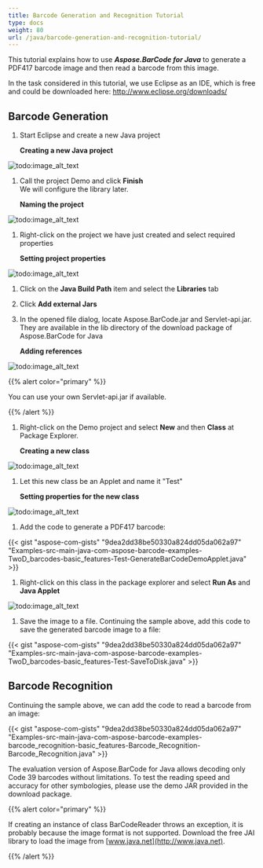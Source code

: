 ```yaml
---
title: Barcode Generation and Recognition Tutorial
type: docs
weight: 80
url: /java/barcode-generation-and-recognition-tutorial/
---
```

This tutorial explains how to use ***Aspose.BarCode for Java*** to generate a PDF417 barcode image and then read a barcode from this image.

In the task considered in this tutorial, we use Eclipse as an IDE, which is free and could be downloaded here:
<http://www.eclipse.org/downloads/>

## **Barcode Generation**
1. Start Eclipse and create a new Java project

   **Creating a new Java project** 

![todo:image_alt_text](barcode-generation-and-recognition-tutorial_1.png)

1. Call the project Demo and click **Finish**    
   We will configure the library later.

   **Naming the project** 

![todo:image_alt_text](barcode-generation-and-recognition-tutorial_2.png)

1. Right-click on the project we have just created and select required properties

   **Setting project properties** 

![todo:image_alt_text](barcode-generation-and-recognition-tutorial_3.png)

1. Click on the **Java Build Path** item and select the **Libraries** tab
1. Click **Add external Jars**
1. In the opened file dialog, locate Aspose.BarCode.jar and Servlet-api.jar. They are available in the lib directory of the download package of Aspose.BarCode for Java

   **Adding references** 

![todo:image_alt_text](barcode-generation-and-recognition-tutorial_4.png)

{{% alert color="primary" %}} 

You can use your own Servlet-api.jar if available.

{{% /alert %}}

1. Right-click on the Demo project and select **New** and then **Class** at Package Explorer.

   **Creating a new class** 

![todo:image_alt_text](barcode-generation-and-recognition-tutorial_5.png)

1. Let this new class be an Applet and name it "Test"

   **Setting properties for the new class** 

![todo:image_alt_text](barcode-generation-and-recognition-tutorial_6.png)

1. Add the code to generate a PDF417 barcode:

{{< gist "aspose-com-gists" "9dea2dd38be50330a824dd05da062a97" "Examples-src-main-java-com-aspose-barcode-examples-TwoD_barcodes-basic_features-Test-GenerateBarCodeDemoApplet.java" >}}

1. Right-click on this class in the package explorer and select **Run As** and **Java Applet**

![todo:image_alt_text](barcode-generation-and-recognition-tutorial_7.png)

1. Save the image to a file. Continuing the sample above, add this code to save the generated barcode image to a file:

{{< gist "aspose-com-gists" "9dea2dd38be50330a824dd05da062a97" "Examples-src-main-java-com-aspose-barcode-examples-TwoD_barcodes-basic_features-Test-SaveToDisk.java" >}}

## **Barcode Recognition**
Continuing the sample above, we can add the code to read a barcode from an image:

{{< gist "aspose-com-gists" "9dea2dd38be50330a824dd05da062a97" "Examples-src-main-java-com-aspose-barcode-examples-barcode_recognition-basic_features-Barcode_Recognition-Barcode_Recognition.java" >}}

The evaluation version of Aspose.BarCode for Java allows decoding only Code 39 barcodes without limitations. To test the reading speed and accuracy for other symbologies, please use the demo JAR provided in the download package.

{{% alert color="primary" %}} 

If creating an instance of class BarCodeReader throws an exception, it is probably because the image format is not supported. Download the free JAI library to load the image from [www.java.net](http://www.java.net).

{{% /alert %}}
